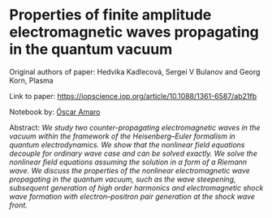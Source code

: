 # Properties of finite amplitude electromagnetic waves propagating in the quantum vacuum

Original authors of paper: Hedvika Kadlecová, Sergei V Bulanov and Georg Korn, Plasma

Link to paper: https://iopscience.iop.org/article/10.1088/1361-6587/ab21fb

Notebook by: [Óscar Amaro](https://github.com/OsAmaro)

Abstract: _We study two counter-propagating electromagnetic waves in the vacuum within the framework of the Heisenberg–Euler formalism in quantum electrodynamics. We show that the nonlinear field equations decouple for ordinary wave case and can be solved exactly. We solve the nonlinear field equations assuming the solution in a form of a Riemann wave. We discuss the properties of the nonlinear electromagnetic wave propagating in the quantum vacuum, such as the wave steepening, subsequent generation of high order harmonics and electromagnetic shock wave formation with electron–positron pair generation at the shock wave front._
